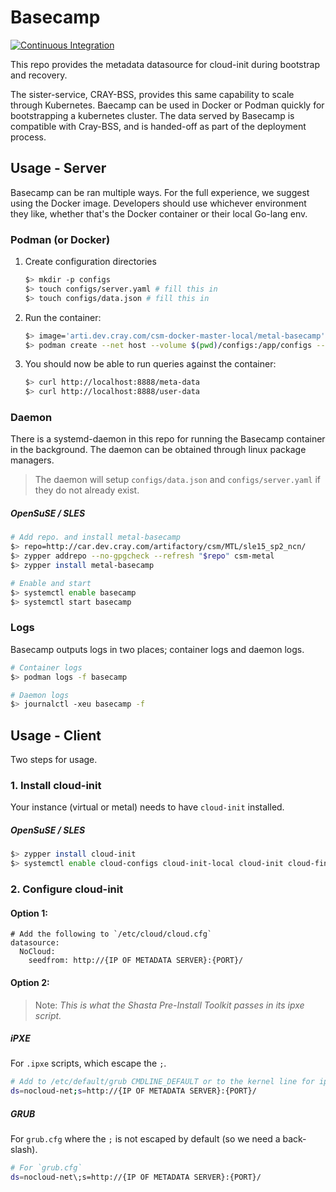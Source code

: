 # Basecamp 

[![Continuous Integration](https://github.com/Cray-HPE/metal-basecamp/actions/workflows/ci.yml/badge.svg)](https://github.com/Cray-HPE/metal-basecamp/actions/workflows/ci.yml)


This repo provides the metadata datasource for cloud-init during bootstrap and recovery.

The sister-service, CRAY-BSS, provides this same capability to scale through Kubernetes. Baecamp can be
used in Docker or Podman quickly for bootstrapping a kubernetes cluster. The data served by Basecamp
is compatible with Cray-BSS, and is handed-off as part of the deployment process.

## Usage - Server

Basecamp can be ran multiple ways. For the full experience, we suggest using the Docker image.
Developers should use whichever environment they like, whether that's the Docker container
or their local Go-lang env.

### Podman (or Docker)

1. Create configuration directories

    ```bash
    $> mkdir -p configs
    $> touch configs/server.yaml # fill this in
    $> touch configs/data.json # fill this in
    ```
2. Run the container:

    ```bash
   $> image='arti.dev.cray.com/csm-docker-master-local/metal-basecamp'
   $> podman create --net host --volume $(pwd)/configs:/app/configs --name basecamp "$image"
    ```
3. You should now be able to run queries against the container:

    ```bash
    $> curl http://localhost:8888/meta-data
    $> curl http://localhost:8888/user-data
    ```

### Daemon

There is a systemd-daemon in this repo for running the Basecamp container in the background. The 
daemon can be obtained through linux package managers.

> The daemon will setup `configs/data.json` and `configs/server.yaml` if they do not already exist.

##### OpenSuSE / SLES

```bash
# Add repo. and install metal-basecamp
$> repo=http://car.dev.cray.com/artifactory/csm/MTL/sle15_sp2_ncn/
$> zypper addrepo --no-gpgcheck --refresh "$repo" csm-metal
$> zypper install metal-basecamp

# Enable and start
$> systemctl enable basecamp
$> systemctl start basecamp
```
### Logs

Basecamp outputs logs in two places; container logs and daemon logs.

```bash
# Container logs
$> podman logs -f basecamp

# Daemon logs
$> journalctl -xeu basecamp -f
``` 


## Usage - Client

Two steps for usage.

### 1. Install cloud-init

Your instance (virtual or metal) needs to have `cloud-init` installed.


##### OpenSuSE / SLES

```bash
$> zypper install cloud-init
$> systemctl enable cloud-configs cloud-init-local cloud-init cloud-final
```

### 2. Configure cloud-init

#### Option 1:

    # Add the following to `/etc/cloud/cloud.cfg`
    datasource:
      NoCloud:
        seedfrom: http://{IP OF METADATA SERVER}:{PORT}/

#### Option 2:

> Note: _This is what the Shasta Pre-Install Toolkit passes in its ipxe script._

##### iPXE
For `.ipxe` scripts, which escape the `;`.
```bash
# Add to /etc/default/grub CMDLINE_DEFAULT or to the kernel line for ipxe:
ds=nocloud-net;s=http://{IP OF METADATA SERVER}:{PORT}/
```

##### GRUB
For `grub.cfg` where the `;` is not escaped by default (so we need a back-slash).
```bash
# For `grub.cfg`
ds=nocloud-net\;s=http://{IP OF METADATA SERVER}:{PORT}/
```
